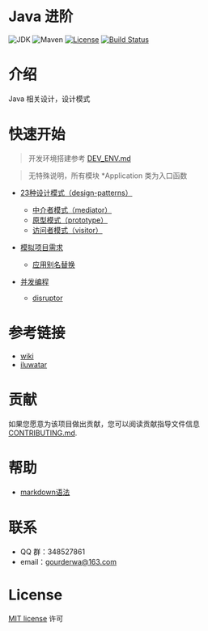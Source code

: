 
# Java 进阶

![JDK](https://img.shields.io/badge/JDK-1.8-brightgreen.svg?style=flat-square)
![Maven](https://img.shields.io/badge/Maven-3.0-brightgreen.svg?style=flat-square)
[![License](https://img.shields.io/github/license/mashape/apistatus.svg?style=flat-square)](https://en.wikipedia.org/wiki/MIT_License)
[![Build Status](https://travis-ci.org/GourdErwa/java-advanced.svg?branch=master)](https://travis-ci.org/GourdErwa/java-advanced)

# 介绍
Java 相关设计，设计模式

# 快速开始

>开发环境搭建参考 [DEV_ENV.md](./DEV_ENV.md)

>无特殊说明，所有模块 *Application 类为入口函数

* [23种设计模式（design-patterns）](https://github.com/GourdErwa/java-advanced/tree/master/design-patterns)
    * [中介者模式（mediator）](https://github.com/GourdErwa/java-advanced/tree/master/design-patterns/patterns-mediator)
    * [原型模式（prototype）](https://github.com/GourdErwa/java-advanced/tree/master/design-patterns/patterns-prototype)
    * [访问者模式（visitor）](https://github.com/GourdErwa/java-advanced/tree/master/design-patterns/patterns-visitor)


* [模拟项目需求](https://github.com/GourdErwa/java-advanced/tree/master/analog-demand)
    * [应用别名替换](https://github.com/GourdErwa/java-advanced/tree/master/analog-demand/demand-alias-replacement)


* [并发编程](https://github.com/GourdErwa/java-advanced/tree/master/concurrent)
    * [disruptor](https://github.com/GourdErwa/java-advanced/tree/master/concurrent/framework-disruptor)

# 参考链接

* [wiki](https://en.wikipedia.org/wiki/Design_pattern)
* [iluwatar](https://github.com/iluwatar/java-advanced-patterns)

# 贡献

如果您愿意为该项目做出贡献，您可以阅读贡献指导文件信息 [CONTRIBUTING.md](CONTRIBUTING.md).

# 帮助

* [markdown语法](https://guides.github.com/features/mastering-markdown/)

# 联系

* QQ 群：348527861
* email：gourderwa@163.com

# License

[MIT license](https://en.wikipedia.org/wiki/MIT_License) 许可

